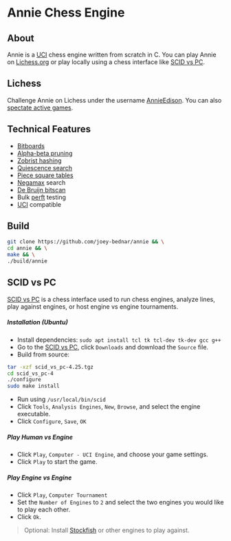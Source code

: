 # Annie Chess Engine

## About

Annie is a [UCI](https://www.chessprogramming.org/UCI) chess engine written
from scratch in C. You can play Annie on [Lichess.org](https://lichess.org/@/AnnieEdison) or
play locally using a chess interface like [SCID vs PC](https://scidvspc.sourceforge.net/).

## Lichess

Challenge Annie on Lichess under the username [AnnieEdison](https://lichess.org/@/AnnieEdison).
You can also [spectate active games](https://lichess.org/@/AnnieEdison/tv).

## Technical Features

- [Bitboards](https://www.chessprogramming.org/Bitboards)
- [Alpha-beta pruning](https://en.wikipedia.org/wiki/Alpha%E2%80%93beta_pruning)
- [Zobrist hashing](https://en.wikipedia.org/wiki/Zobrist_hashing)
- [Quiescence search](https://en.wikipedia.org/wiki/Quiescence_search)
- [Piece square tables](https://www.chessprogramming.org/Piece-Square_Tables)
- [Negamax](https://en.wikipedia.org/wiki/Negamax) search
- [De Bruijn bitscan](https://en.wikipedia.org/wiki/De_Bruijn_sequence)
- Bulk [perft](https://www.chessprogramming.org/Perft) testing
- [UCI](https://en.wikipedia.org/wiki/Universal_Chess_Interface) compatible

## Build

```bash
git clone https://github.com/joey-bednar/annie && \
cd annie && \
make && \
./build/annie
```

## SCID vs PC

[SCID vs PC](https://scidvspc.sourceforge.net/) is a chess interface used to run chess engines, analyze lines, play against engines,
or host engine vs engine tournaments.

##### Installation (Ubuntu)

- Install dependencies: `sudo apt install tcl tk tcl-dev tk-dev gcc g++ `
- Go to the [SCID vs PC](https://scidvspc.sourceforge.net/), click `Downloads` and download the `Source` file.
- Build from source:

```bash
tar -xzf scid_vs_pc-4.25.tgz
cd scid_vs_pc-4
./configure
sudo make install
```

- Run using `/usr/local/bin/scid`
- Click `Tools`, `Analysis Engines`, `New`, `Browse`, and select the engine executable.
- Click `Configure`, `Save`, `OK`

##### Play Human vs Engine

- Click `Play`, `Computer - UCI Engine`, and choose your game settings.
- Click `Play` to start the game.

##### Play Engine vs Engine

- Click `Play`, `Computer Tournament`
- Set the `Number of Engines` to `2` and select the two engines you would like to play each other.
- Click `Ok`.

> Optional: Install [Stockfish](https://stockfishchess.org/download/) or other engines to play against.

